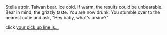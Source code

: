 Stella atroir.
Taiwan bear.
Ice cold. If warm, the results could be unbearable.
Bear in mind, the grizzly taste.
You are now drunk. You stumble over to the nearest cutie and ask, "Hey baby, what's ursine?"

click [your pick up line is...](../bear/moose.md)
